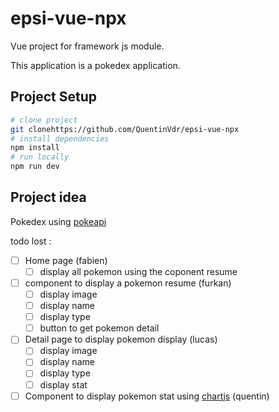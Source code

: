 # epsi-vue-npx

Vue project for framework js module.

This application is a pokedex application.

## Project Setup

```sh
# clone project
git clonehttps://github.com/QuentinVdr/epsi-vue-npx
# install dependencies
npm install
# run locally
npm run dev
```

## Project idea

Pokedex using [pokeapi](https://pokeapi.co/)

todo lost :

- [ ] Home page (fabien)
  - [ ] display all pokemon using the coponent resume
- [ ] component to display a pokemon resume (furkan)
  - [ ] display image
  - [ ] display name
  - [ ] display type
  - [ ] button to get pokemon detail
- [ ] Detail page to display pokemon display (lucas)
  - [ ] display image
  - [ ] display name
  - [ ] display type
  - [ ] display stat
- [ ] Component to display pokemon stat using [chartjs](https://www.chartjs.org/) (quentin)
